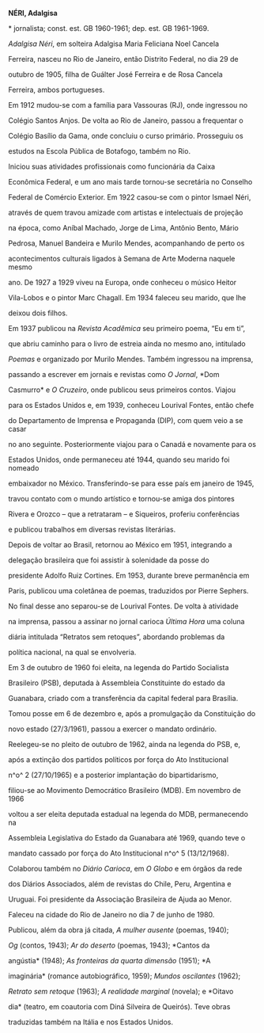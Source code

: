 **NÉRI, Adalgisa**



\* jornalista; const. est. GB 1960-1961; dep. est. GB 1961-1969.



*Adalgisa Néri*, em solteira Adalgisa Maria Feliciana Noel Cancela

Ferreira, nasceu no Rio de Janeiro, então Distrito Federal, no dia 29 de

outubro de 1905, filha de Guálter José Ferreira e de Rosa Cancela

Ferreira, ambos portugueses.



Em 1912 mudou-se com a família para Vassouras (RJ), onde ingressou no

Colégio Santos Anjos. De volta ao Rio de Janeiro, passou a frequentar o

Colégio Basílio da Gama, onde concluiu o curso primário. Prosseguiu os

estudos na Escola Pública de Botafogo, também no Rio.



Iniciou suas atividades profissionais como funcionária da Caixa

Econômica Federal, e um ano mais tarde tornou-se secretária no Conselho

Federal de Comércio Exterior. Em 1922 casou-se com o pintor Ismael Néri,

através de quem travou amizade com artistas e intelectuais de projeção

na época, como Aníbal Machado, Jorge de Lima, Antônio Bento, Mário

Pedrosa, Manuel Bandeira e Murilo Mendes, acompanhando de perto os

acontecimentos culturais ligados à Semana de Arte Moderna naquele mesmo

ano. De 1927 a 1929 viveu na Europa, onde conheceu o músico Heitor

Vila-Lobos e o pintor Marc Chagall. Em 1934 faleceu seu marido, que lhe

deixou dois filhos.



Em 1937 publicou na *Revista Acadêmica* seu primeiro poema, “Eu em ti”,

que abriu caminho para o livro de estreia ainda no mesmo ano, intitulado

*Poemas* e organizado por Murilo Mendes. Também ingressou na imprensa,

passando a escrever em jornais e revistas como *O Jornal*, *Dom

Casmurro* e *O Cruzeiro*, onde publicou seus primeiros contos. Viajou

para os Estados Unidos e, em 1939, conheceu Lourival Fontes, então chefe

do Departamento de Imprensa e Propaganda (DIP), com quem veio a se casar

no ano seguinte. Posteriormente viajou para o Canadá e novamente para os

Estados Unidos, onde permaneceu até 1944, quando seu marido foi nomeado

embaixador no México. Transferindo-se para esse país em janeiro de 1945,

travou contato com o mundo artístico e tornou-se amiga dos pintores

Rivera e Orozco – que a retrataram – e Siqueiros, proferiu conferências

e publicou trabalhos em diversas revistas literárias.



Depois de voltar ao Brasil, retornou ao México em 1951, integrando a

delegação brasileira que foi assistir à solenidade da posse do

presidente Adolfo Ruiz Cortines. Em 1953, durante breve permanência em

Paris, publicou uma coletânea de poemas, traduzidos por Pierre Sephers.

No final desse ano separou-se de Lourival Fontes. De volta à atividade

na imprensa, passou a assinar no jornal carioca *Última Hora* uma coluna

diária intitulada “Retratos sem retoques”, abordando problemas da

política nacional, na qual se envolveria.



Em 3 de outubro de 1960 foi eleita, na legenda do Partido Socialista

Brasileiro (PSB), deputada à Assembleia Constituinte do estado da

Guanabara, criado com a transferência da capital federal para Brasília.

Tomou posse em 6 de dezembro e, após a promulgação da Constituição do

novo estado (27/3/1961), passou a exercer o mandato ordinário.

Reelegeu-se no pleito de outubro de 1962, ainda na legenda do PSB, e,

após a extinção dos partidos políticos por força do Ato Institucional

n^o^ 2 (27/10/1965) e a posterior implantação do bipartidarismo,

filiou-se ao Movimento Democrático Brasileiro (MDB). Em novembro de 1966

voltou a ser eleita deputada estadual na legenda do MDB, permanecendo na

Assembleia Legislativa do Estado da Guanabara até 1969, quando teve o

mandato cassado por força do Ato Institucional n^o^ 5 (13/12/1968).



Colaborou também no *Diário Carioca*, em *O Globo* e em órgãos da rede

dos Diários Associados, além de revistas do Chile, Peru, Argentina e

Uruguai. Foi presidente da Associação Brasileira de Ajuda ao Menor.



Faleceu na cidade do Rio de Janeiro no dia 7 de junho de 1980.



Publicou, além da obra já citada, *A mulher ausente* (poemas, 1940);

*Og* (contos, 1943); *Ar do deserto* (poemas, 1943); *Cantos da

angústia* (1948); *As fronteiras da quarta dimensão* (1951); *A

imaginária* (romance autobiográfico, 1959); *Mundos oscilantes* (1962);

*Retrato sem retoque* (1963); *A realidade marginal* (novela); e *Oitavo

dia* (teatro, em coautoria com Diná Silveira de Queirós). Teve obras

traduzidas também na Itália e nos Estados Unidos.



